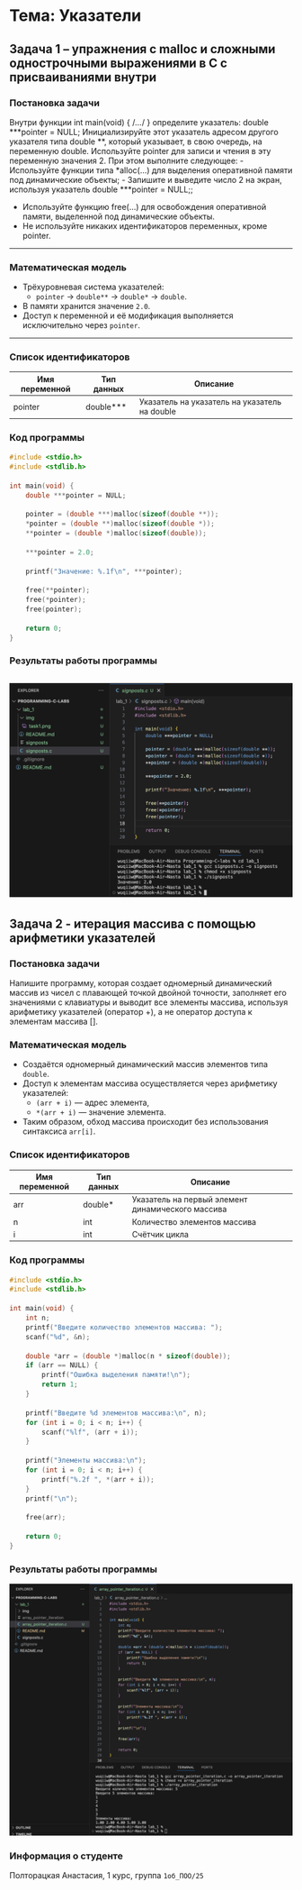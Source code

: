 # Тема: Указатели  
## Задача 1 – упражнения с malloc и сложными однострочными выражениями в C с присваиваниями внутри  

### Постановка задачи  
Внутри функции int main(void) { /*...*/ } определите указатель:
double ***pointer = NULL;
Инициализируйте этот указатель адресом другого указателя типа double **, который указывает, в свою очередь, на
переменную double. Используйте pointer для записи и чтения в эту переменную значения 2.
При этом выполните следующее: - Используйте функции типа *alloc(...) для выделения оперативной памяти под
динамические объекты; - Запишите и выведите число 2 на экран, используя указатель double ***pointer = NULL;;
- Используйте функцию free(...) для освобождения оперативной памяти, выделенной под динамические объекты.
- Не используйте никаких идентификаторов переменных, кроме pointer.

---

### Математическая модель  
- Трёхуровневая система указателей:  
  - `pointer` → `double**` → `double*` → `double`.  
- В памяти хранится значение `2.0`.  
- Доступ к переменной и её модификация выполняется исключительно через `pointer`.  

---

### Список идентификаторов  

| Имя переменной | Тип данных  | Описание |
|----------------|-------------|----------|
| pointer        | double***   | Указатель на указатель на указатель на double |

### Код программы  

```c
#include <stdio.h>
#include <stdlib.h>

int main(void) {
    double ***pointer = NULL;

    pointer = (double ***)malloc(sizeof(double **));
    *pointer = (double **)malloc(sizeof(double *));
    **pointer = (double *)malloc(sizeof(double));

    ***pointer = 2.0;

    printf("Значение: %.1f\n", ***pointer);

    free(**pointer);
    free(*pointer);
    free(pointer);

    return 0;
}
```

### Результаты работы программы   
![result 1](./img/task1.png)
---

## Задача 2 - итерация массива с помощью арифметики указателей

### Постановка задачи
Напишите программу, которая создает одномерный динамический массив из чисел с плавающей точкой двойной точности, заполняет его значениями с клавиатуры и выводит все элементы массива, используя арифметику указателей
(оператор +), а не оператор доступа к элементам массива [].

### Математическая модель  
- Создаётся одномерный динамический массив элементов типа `double`.  
- Доступ к элементам массива осуществляется через арифметику указателей:  
  - `(arr + i)` — адрес элемента,  
  - `*(arr + i)` — значение элемента.  
- Таким образом, обход массива происходит без использования синтаксиса `arr[i]`.  

### Список идентификаторов  

| Имя переменной | Тип данных | Описание |
|----------------|------------|----------|
| arr            | double*    | Указатель на первый элемент динамического массива |
| n              | int        | Количество элементов массива |
| i              | int        | Счётчик цикла |

### Код программы  

```c
#include <stdio.h>
#include <stdlib.h>

int main(void) {
    int n;
    printf("Введите количество элементов массива: ");
    scanf("%d", &n);

    double *arr = (double *)malloc(n * sizeof(double));
    if (arr == NULL) {
        printf("Ошибка выделения памяти!\n");
        return 1;
    }

    printf("Введите %d элементов массива:\n", n);
    for (int i = 0; i < n; i++) {
        scanf("%lf", (arr + i));
    }

    printf("Элементы массива:\n");
    for (int i = 0; i < n; i++) {
        printf("%.2f ", *(arr + i));
    }
    printf("\n");

    free(arr);

    return 0;
}
```

### Результаты работы программы
![result 2](./img/task2.png)

### Информация о студенте  
Полторацкая Анастасия, 1 курс, группа `1об_ПОО/25`
